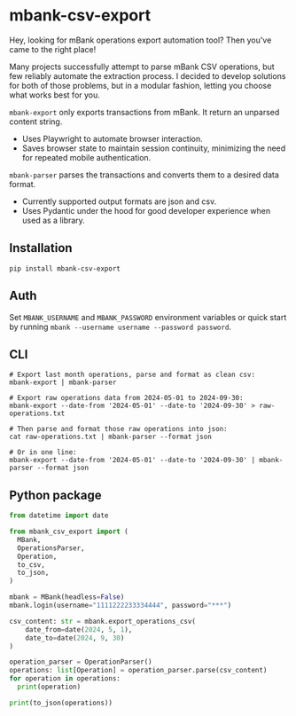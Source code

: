 # mbank-csv-export

Hey, looking for mBank operations export automation tool? Then you've came to the right place!

Many projects successfully attempt to parse mBank CSV operations, but few reliably automate the extraction process. 
I decided to develop solutions for both of those problems, but in a modular fashion, letting you choose what works best for you.

`mbank-export` only exports transactions from mBank. It return an unparsed content string.
 - Uses Playwright to automate browser interaction.
 - Saves browser state to maintain session continuity, minimizing the need for repeated mobile authentication.

`mbank-parser` parses the transactions and converts them to a desired data format.
 - Currently supported output formats are json and csv.
 - Uses Pydantic under the hood for good developer experience when used as a library.

## Installation
```shell
pip install mbank-csv-export
```

## Auth
Set `MBANK_USERNAME` and `MBANK_PASSWORD` environment variables or quick start by running `mbank --username username --password password`.

## CLI
```shell
# Export last month operations, parse and format as clean csv:  
mbank-export | mbank-parser

# Export raw operations data from 2024-05-01 to 2024-09-30:  
mbank-export --date-from '2024-05-01' --date-to '2024-09-30' > raw-operations.txt

# Then parse and format those raw operations into json:  
cat raw-operations.txt | mbank-parser --format json

# Or in one line:  
mbank-export --date-from '2024-05-01' --date-to '2024-09-30' | mbank-parser --format json
```

## Python package
```python
from datetime import date

from mbank_csv_export import (
  MBank, 
  OperationsParser, 
  Operation, 
  to_csv, 
  to_json,
)

mbank = MBank(headless=False)
mbank.login(username="1111222233334444", password="***")

csv_content: str = mbank.export_operations_csv(
    date_from=date(2024, 5, 1), 
    date_to=date(2024, 9, 30)
)

operation_parser = OperationParser()
operations: list[Operation] = operation_parser.parse(csv_content)
for operation in operations:
  print(operation)

print(to_json(operations))
```







